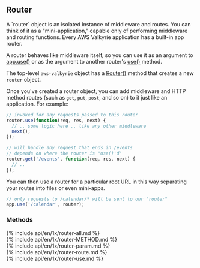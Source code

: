 <h2 id="router">Router</h2>

<section markdown="1">
A `router` object is an isolated instance of middleware and routes. You can think of it
as a "mini-application," capable only of performing middleware and routing
functions. Every AWS Valkyrie application has a built-in app router.

A router behaves like middleware itself, so you can use it as an argument to
[app.use()](#app.use) or as the argument to another router's  [use()](#router.use) method.

The top-level `aws-valkyrie` object has a [Router()](#aws-valkyrie.router) method that creates a new `router` object.

Once you've created a router object, you can add middleware and HTTP method routes (such as `get`, `put`, `post`,
and so on) to it just like an application.  For example:

```js
// invoked for any requests passed to this router
router.use(function(req, res, next) {
  // .. some logic here .. like any other middleware
  next();
});

// will handle any request that ends in /events
// depends on where the router is "use()'d"
router.get('/events', function(req, res, next) {
  // ..
});
```

You can then use a router for a particular root URL in this way separating your routes into files or even mini-apps.

```js
// only requests to /calendar/* will be sent to our "router"
app.use('/calendar', router);
```


</section>

<h3 id='router.methods'>Methods</h3>

<section markdown="1">
  {% include api/en/1x/router-all.md %}
</section>

<section markdown="1">
  {% include api/en/1x/router-METHOD.md %}
</section>

<section markdown="1">
  {% include api/en/1x/router-param.md %}
</section>

<section markdown="1">
  {% include api/en/1x/router-route.md %}
</section>

<section markdown="1">
  {% include api/en/1x/router-use.md %}
</section>
